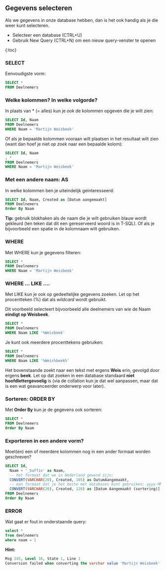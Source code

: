 ## Gegevens selecteren
Als we gegevens in onze database hebben, dan is het ook handig als je die weer kunt selecteren.

- Selecteer een database (CTRL+U)
- Gebruik New Query (CTRL+N) om een nieuw query-venster te openen

{:toc}

### SELECT
Eenvoudigste vorm:
```sql
SELECT *
FROM Deelnemers
```

### Welke kolommen? In welke volgorde?
In plaats van * (= alles) kun je ook de kolommen opgeven die je wilt zien:
```sql
SELECT Id, Naam
FROM Deelnemers
WHERE Naam = 'Martijn Weisbeek'
```

Of als je bepaalde kolommen vooraan wilt plaatsen in het resultaat wilt zien (want dan hoef je niet _op zoek_ naar een bepaalde kolom):
```sql
SELECT Id, Naam
, *
FROM Deelnemers
WHERE Naam = 'Martijn Weisbeek'
```

### Met een andere naam: AS
In welke kolommen ben je uiteindelijk geinteresseerd:
```sql
SELECT Id, Naam, Created as [Datum aangemaakt]
FROM Deelnemers
Order By Naam
```
**Tip:** gebruik blokhaken als de naam die je wilt gebruiken blauw wordt gekleurd (ten teken dat dit een gereserveerd woord is in T-SQL).
Of als je bijvoorbeeld een spatie in de kolomnaam wilt gebruiken.

### WHERE
Met WHERE kun je gegevens filteren:
```sql
SELECT *
FROM Deelnemers
WHERE Naam = 'Martijn Weisbeek'
```

### WHERE ... LIKE ....
Met LIKE kun je ook op gedeeltelijke gegevens zoeken. 
Let op het procentteken (%) dat als _wildcard_ wordt gebruikt. 

Dit voorbeeld selecteert bijvoorbeeld alle deelnemers van wie de Naam **eindigt op Weisbeek**.
```sql
SELECT *
FROM Deelnemers
WHERE Naam LIKE '%Weisbeek'
```

Je kunt ook meerdere procenttekens gebruiken:
```sql
SELECT *
FROM Deelnemers
WHERE Naam LIKE '%Weis%beek%'
```

Het bovenstaande zoekt naar een tekst met ergens **Weis** erin, gevolgd door ergens **beek**.
Let op dat zoeken in een database standaard **niet hoofdlettergevoelig** is (via de collation kun je dat wel aanpassen, maar dat is een wat geavanceerder onderwerp voor later).

### Sorteren: ORDER BY
Met **Order By** kun je de gegevens ook sorteren:
```sql
SELECT *
FROM Deelnemers
Order By Naam
```

### Exporteren in een andere vorm?
Moet(en) een of meerdere kolommen nog in een ander formaat worden geschreven?
```sql
SELECT Id,
  Naam + '_Suffix' as Naam,
  -- het formaat dat we in Nederland gewend zijn:
  CONVERT(VARCHAR(20), Created, 105) as DatumAangemaakt,
  -- een formaat dat je het beste met databases kunt gebruiken: yyyy-MM-dd hh:mm:ss
  CONVERT(VARCHAR(20), Created, 120) as [Datum Aangemaakt (sortering)]
FROM Deelnemers
Order By Naam
```

### ERROR
Wat gaat er fout in onderstaande query:

```sql
select *
from deelnemers 
where naam = 1
```

**Hint:**
```sql
Msg 245, Level 16, State 1, Line 1
Conversion failed when converting the varchar value 'Martijn Weisbeek' to data type int.
```